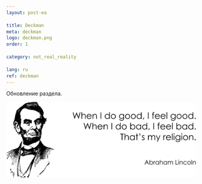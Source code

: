 ```yaml
---
layout: post-ea

title: Deckman
meta: deckman
logo: deckman.png
order: 1

category: not_real_reality

lang: ru
ref: deckman
---
```


Обновление раздела.

<a data-fancybox="gallery" href="/img/programming/Lincoln.png"><img src="/img/programming/Lincoln.png" alt=""></a>
